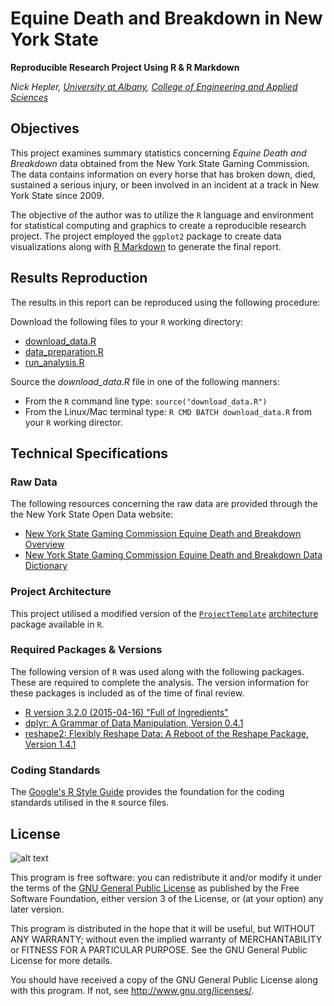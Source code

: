 # Equine Death and Breakdown in New York State #
__Reproducible Research Project Using R & R Markdown__

_Nick Hepler, [University at Albany](http://www.albany.edu), [College of Engineering and Applied Sciences](http://www.albany.edu/ceas/)_

## Objectives ##
This project examines summary statistics concerning *Equine Death and Breakdown* data obtained from the New York State Gaming Commission. The data contains information on every horse that has broken down, died, sustained a serious injury, or been involved in an incident at a track in New York State since 2009.

The objective of the author was to utilize the `R` language and environment for statistical computing and graphics to create a reproducible research project. The project employed the `ggplot2` package to create data visualizations along with [R Markdown]( http://rmarkdown.rstudio.com/) to generate the final report.

## Results Reproduction ##
The results in this report can be reproduced using the following procedure:

Download the following files to your `R` working directory:

*   [download_data.R](https://raw.githubusercontent.com/nickhepler/equine/master/download_data.R)
*   [data_preparation.R](https://raw.githubusercontent.com/nickhepler/equine/master/data_preparation.R)
*   [run_analysis.R](https://raw.githubusercontent.com/nickhepler/equine/master/run_analysis.R)

Source the _download_data.R_ file in one of the following manners:

*   From the `R` command line type: `source("download_data.R")`
*   From the Linux/Mac terminal type: `R CMD BATCH download_data.R` from your `R` working director.

## Technical Specifications ##
### Raw Data ###
The following resources concerning the raw data are provided through the the New York State Open Data website:
*   [New York State Gaming Commission Equine Death and Breakdown Overview](https://data.ny.gov/api/assets/EF9B4960-2FB7-4E36-90DB-8418719BDDE0?download=true)
*   [New York State Gaming Commission Equine Death and Breakdown Data Dictionary]( https://data.ny.gov/api/assets/4155080B-AE09-4D1A-931C-BC6BE3249BCF?download=true)

### Project Architecture ###
This project utilised a modified version of the [`ProjectTemplate`](http://projecttemplate.net/) [architecture](http://projecttemplate.net/architecture.html) package available in `R`. 

### Required Packages & Versions ###
The following version of `R` was used along with the following packages. These are required to complete the analysis. The version information for these packages is included as of the time of final review.
*   [R version 3.2.0 (2015-04-16) "Full of Ingredients"](http://www.r-project.org/)
*   [dplyr: A Grammar of Data Manipulation, Version 0.4.1](http://cran.r-project.org/web/packages/dplyr/index.html)
*   [reshape2: Flexibly Reshape Data: A Reboot of the Reshape Package, Version 1.4.1](http://cran.r-project.org/web/packages/reshape2/index.html)

### Coding Standards ##
The [Google's R Style Guide](https://google.github.io/styleguide/Rguide.xml) provides the foundation for the coding standards utilised in the `R` source files.

## License
![alt text](http://www.gnu.org/graphics/gplv3-88x31.png "GNU General Public License")

This program is free software: you can redistribute it and/or modify it under the terms of the [GNU General Public License](http://www.gnu.org/licenses/gpl.txt) as published by the Free Software Foundation, either version 3 of the License, or (at your option) any later version.

This program is distributed in the hope that it will be useful, but WITHOUT ANY WARRANTY; without even the implied warranty of MERCHANTABILITY or FITNESS FOR A PARTICULAR PURPOSE.  See the GNU General Public License for more details.

You should have received a copy of the GNU General Public License along with this program.  If not, see <http://www.gnu.org/licenses/>.
